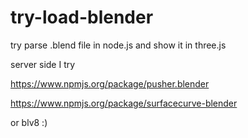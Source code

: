 try-load-blender
================

try parse .blend file in node.js and show it in three.js

server side I try 

https://www.npmjs.org/package/pusher.blender

https://www.npmjs.org/package/surfacecurve-blender

or blv8 :)

